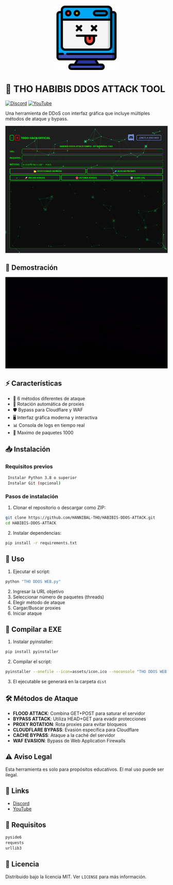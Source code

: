 <p align="center">
  <img src="assets/logo.png" alt="THO DDOS TOOL" width="200"/>
</p>

# 🚀 THO HABIBIS DDOS ATTACK TOOL

[![Discord](https://img.shields.io/badge/Discord-Únete_al_servidor-7289da?style=flat&logo=discord&logoColor=white)](https://discord.gg/4svwzsy3UP)
[![YouTube](https://img.shields.io/badge/YouTube-FF0000?style=flat&logo=youtube&logoColor=white)](https://www.youtube.com/watch?v=fb_-q2-teNA&ab_channel=TODOHACKOFFICIAL)

Una herramienta de DDoS con interfaz gráfica que incluye múltiples métodos de ataque y bypass.

![Preview](assets/preview.png)

## 🎥 Demostración

<p align="center">
  <img src="assets/demo.gif" alt="THO DDOS Demo" width="600"/>
</p>

## ⚡ Características

- 🎯 6 métodos diferentes de ataque
- 🔄 Rotación automática de proxies
- 🛡️ Bypass para Cloudflare y WAF
- 🖥️ Interfaz gráfica moderna y interactiva
- 📊 Consola de logs en tiempo real
- 🚀 Maximo de paquetes 1000

## 📥 Instalación

### Requisitos previos

```bash
 Instalar Python 3.8 o superior
 Instalar Git (opcional)
```

### Pasos de instalación

1. Clonar el repositorio o descargar como ZIP:
```bash
git clone https://github.com/HANNIBAL-THO/HABIBIS-DDOS-ATTACK.git
cd HABIBIS-DDOS-ATTACK
```

2. Instalar dependencias:
```bash
pip install -r requirements.txt
```

## 🚀 Uso

1. Ejecutar el script:
```bash
python "THO DDOS WEB.py"
```

2. Ingresar la URL objetivo
3. Seleccionar número de paquetes (threads)
4. Elegir método de ataque
5. Cargar/Buscar proxies
6. Iniciar ataque

## 🔨 Compilar a EXE

1. Instalar pyinstaller:
```bash
pip install pyinstaller
```

2. Compilar el script:
```bash
pyinstaller --onefile --icon=assets/icon.ico --noconsole "THO DDOS WEB.py"
```

3. El ejecutable se generará en la carpeta `dist`

## 🛠️ Métodos de Ataque

- **FLOOD ATTACK**: Combina GET+POST para saturar el servidor
- **BYPASS ATTACK**: Utiliza HEAD+GET para evadir protecciones
- **PROXY ROTATION**: Rota proxies para evitar bloqueos
- **CLOUDFLARE BYPASS**: Evasión específica para Cloudflare
- **CACHE BYPASS**: Ataque a la caché del servidor
- **WAF EVASION**: Bypass de Web Application Firewalls

## ⚠️ Aviso Legal

Esta herramienta es solo para propósitos educativos. El mal uso puede ser ilegal.

## 🔗 Links

- [Discord](https://discord.gg/4svwzsy3UP)
- [YouTube](TU_LINK_DE_YOUTUBE)

## 📝 Requisitos

```txt
pyside6
requests
urllib3
```

## 📜 Licencia

Distribuido bajo la licencia MIT. Ver `LICENSE` para más información.
